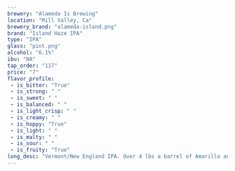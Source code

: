 ```yaml
---
brewery: "Alameda Is Brewing"
location: "Mill Valley, Ca"
brewery_brand: "alameda-island.png"
brand: "Island Haze IPA"
type: "IPA"
glass: "pint.png"
alcohol: "6.1%"
ibu: "NA"
tap_order: "117"
price: "7"
flavor_profile:
 - is_bitter: "True"
 - is_strong: " "
 - is_sweet: " "
 - is_balanced: " "
 - is_light_crisp: " "
 - is_creamy: " "
 - is_hoppy: "True"
 - is_light: " "
 - is_malty: " "
 - is_sour: " "
 - is_fruity: "True" 
long_desc: "Vermont/New England IPA. Over 4 lbs a barrel of Amarillo and El Dorado hops (64lbs of dry hop alone). Drinks like orange and grapefruit juice."
---
```

